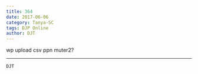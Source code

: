 ```yaml
---
title: 364
date: 2017-06-06
category: Tanya-SC
tags: DJP Online
author: DJT
---
```


wp upload csv ppn muter2?

---



`DJT`
